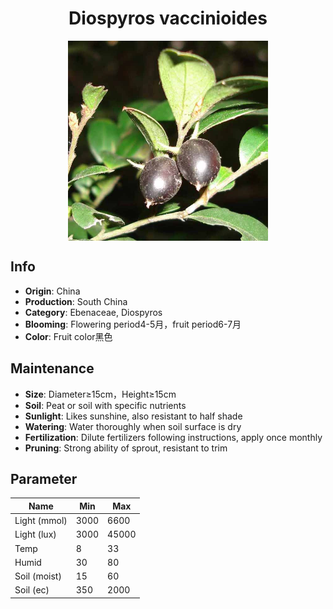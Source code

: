 <h1 align='center'>Diospyros vaccinioides</h1>
<p align="center">
    <img 
        align='center'
        width='320'
        src="../images/diospyros vaccinioides.png" 
        alt='Diospyros vaccinioides' />
</p>

## Info

 - **Origin**: China
 - **Production**: South China
 - **Category**: Ebenaceae, Diospyros
 - **Blooming**: Flowering period4-5月，fruit period6-7月
 - **Color**: Fruit color黑色

## Maintenance

 - **Size**: Diameter≥15cm，Height≥15cm
 - **Soil**: Peat or soil with specific nutrients
 - **Sunlight**: Likes sunshine, also resistant to half shade
 - **Watering**: Water thoroughly when soil surface is dry
 - **Fertilization**: Dilute fertilizers following instructions, apply once monthly
 - **Pruning**: Strong ability of sprout, resistant to trim

## Parameter

| Name         | Min  | Max   |
|--------------|------|-------|
| Light (mmol) | 3000 | 6600  |
| Light (lux)  | 3000 | 45000 |
| Temp         | 8    | 33    |
| Humid        | 30   | 80    |
| Soil (moist) | 15   | 60    |
| Soil (ec)    | 350  | 2000  |